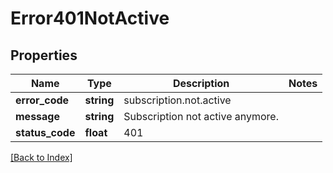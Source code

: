 # Error401NotActive

## Properties

Name | Type | Description | Notes
------------ | ------------- | ------------- | -------------
**error_code** | **string** | subscription.not.active |
**message** | **string** | Subscription not active anymore. |
**status_code** | **float** | 401 |

[[Back to Index]](../index.md)
